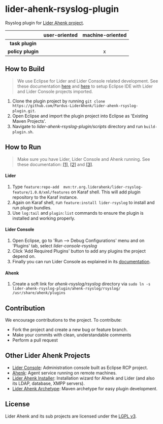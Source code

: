 # lider-ahenk-rsyslog-plugin

Rsyslog plugin for [Lider Ahenk project](http://www.liderahenk.org.tr).

|                   | **user-oriented** | **machine-oriented** |
|:-----------------:|:-----------------:|:--------------------:|
| **task plugin**   |                   |                      |
| **policy plugin** |                   |           x          |

## How to Build

> We use Eclipse for Lider and Lider Console related development. See these documentation [here](https://github.com/Pardus-LiderAhenk/lider-console/wiki/01.-Setup-Development-Environment) and [here](https://github.com/Pardus-LiderAhenk/lider/wiki/01.-Setup-Development-Environment) to setup Eclipse IDE with Lider and Lider Console projects imported.

1. Clone the plugin project by running `git clone https://github.com/Pardus-LiderAhenk/lider-ahenk-rsyslog-plugin.git`.
2. Open Eclipse and import the plugin project into Eclipse as 'Existing Maven Projects'.
3. Navigate to _lider-ahenk-rsyslog-plugin/scripts_ directory and run `build-plugin.sh`.

## How to Run

> Make sure you have Lider, Lider Console and Ahenk running. See these documentation:  [\[1\]](https://github.com/Pardus-LiderAhenk/lider/wiki/02.-Building-&-Running), [\[2\]](https://github.com/Pardus-LiderAhenk/lider-console/wiki/02.-Building-&-Running) and [\[3\]](https://github.com/Pardus-LiderAhenk/ahenk/wiki/02.-Running).

#### Lider

1. Type `feature:repo-add  mvn:tr.org.liderahenk/lider-rsyslog-feature/1.0.0/xml/features` on Karaf shell. This will add plugin repository to the Karaf instance.
2. Again on Karaf shell, run `feature:install lider-rsyslog` to install and run plugin bundles.
3. Use `log:tail` and `plugin:list` commands to ensure the plugin is installed and working properly.

#### Lider Console

1. Open Eclipse, go to 'Run --> Debug Configurations' menu and on 'Plugins' tab, select _lider-console-rsyslog_
2. Click 'Add Required Plugins' button to add any plugins the project depend on.
3. Finally you can run Lider Console as explained in its [documentation](https://github.com/Pardus-LiderAhenk/lider-console/wiki/02.-Building-&-Running).

#### Ahenk

1. Create a soft link for _ahenk-rsyslog/rsyslog_ directory via `sudo ln -s lider-ahenk-rsyslog-plugin/ahenk-rsyslog/rsyslog/ /usr/share/ahenk/plugins`

## Contribution

We encourage contributions to the project. To contribute:

* Fork the project and create a new bug or feature branch.
* Make your commits with clean, understandable comments
* Perform a pull request

## Other Lider Ahenk Projects

* [Lider Console](https://github.com/Pardus-LiderAhenk/lider-console): Administration console built as Eclipse RCP project.
* [Ahenk](https://github.com/Pardus-LiderAhenk/ahenk): Agent service running on remote machines.
* [Lider Ahenk Installer](https://github.com/Pardus-LiderAhenk/lider-ahenk-installer): Installation wizard for Ahenk and Lider (and also its LDAP, database, XMPP servers).
* [Lider Ahenk Archetype](https://github.com/Pardus-LiderAhenk/lider-ahenk-archetype): Maven archetype for easy plugin development.

## License

Lider Ahenk and its sub projects are licensed under the [LGPL v3](https://github.com/Pardus-LiderAhenk/lider/blob/master/LICENSE).
